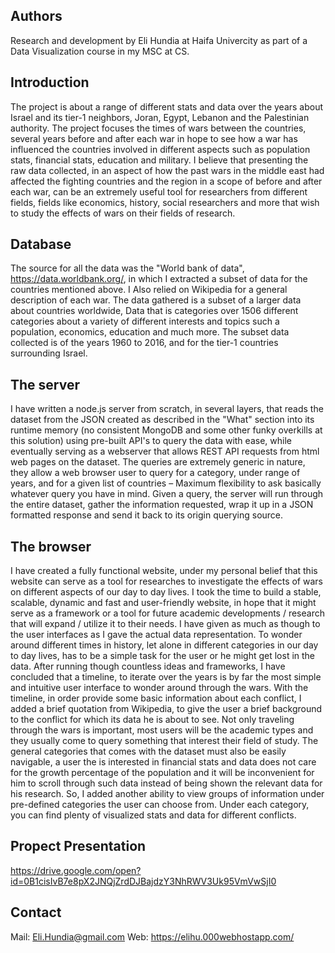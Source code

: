 Authors
-------
Research and development by Eli Hundia at Haifa Univercity as part of a Data Visualization course in my MSC at CS. 

Introduction
------------
The project is about a range of different stats and data over the years about Israel and its tier-1 neighbors, Joran, Egypt, Lebanon and the Palestinian authority.
The project focuses the times of wars between the countries, several years before and after each war in hope to see how a war has influenced the countries involved in different aspects such as population stats, financial stats, education and military.
I believe that presenting the raw data collected, in an aspect of how the past wars in the middle east had affected the fighting countries and the region in a scope of before and after each war, can be an extremely useful tool for researchers from different fields, fields like economics, history, social researchers and more that wish to study the effects of wars on their fields of research.

Database
--------
The source for all the data was the "World bank of data", https://data.worldbank.org/, in which I extracted a subset of data for the countries mentioned above. I Also relied on Wikipedia for a general description of each war.
The data gathered is a subset of a larger data about countries worldwide, Data that is categories over 1506 different categories about a variety of different interests and topics such a population, economics, education and much more.
The subset data collected is of the years 1960 to 2016, and for the tier-1 countries surrounding Israel.

The server
----------
I have written a node.js server from scratch, in several layers, that reads the dataset from the JSON created as described in the "What" section into its runtime memory (no consistent MongoDB and some other funky overkills at this solution) using pre-built API's to query the data with ease, while eventually serving as a webserver that allows REST API requests from html web pages on the dataset. The queries are extremely generic in nature, they allow a web browser user to query for a category, under range of years, and for a given list of countries – Maximum flexibility to ask basically whatever query you have in mind. Given a query, the server will run through the entire dataset, gather the information requested, wrap it up in a JSON formatted response and send it back to its origin querying source.

The browser
-----------
I have created a fully functional website, under my personal belief that this website can serve as a tool for researches to investigate the effects of wars on different aspects of our day to day lives. I took the time to build a stable, scalable, dynamic and fast and user-friendly website, in hope that it might serve as a framework or a tool for future academic developments / research that will expand / utilize it to their needs.
I have given as much as though to the user interfaces as I gave the actual data representation. To wonder around different times in history, let alone in different categories in our day to day lives, has to be a simple task for the user or he might get lost in the data. After running though countless ideas and frameworks, I have concluded that a timeline, to iterate over the years is by far the most simple and intuitive user interface to wonder around through the wars. With the timeline, in order provide some basic information about each conflict, I added a brief quotation from Wikipedia, to give the user a brief background to the conflict for which its data he is about to see. Not only traveling through the wars is important, most users will be the academic types and they usually come to query something that interest their field of study. The general categories that comes with the dataset must also be easily navigable, a user the is interested in financial stats and data does not care for the growth percentage of the population and it will be inconvenient for him to scroll through such data instead of being shown the relevant data for his research. So, I added another ability to view groups of information under pre-defined categories the user can choose from. Under each category, you can find plenty of visualized stats and data for different conflicts.

Propect Presentation
--------------------
https://drive.google.com/open?id=0B1cisIvB7e8pX2JNQjZrdDJBajdzY3NhRWV3Uk95VmVwSjI0

Contact
-------
Mail: Eli.Hundia@gmail.com
Web:  https://elihu.000webhostapp.com/
